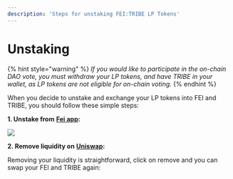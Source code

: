 ```yaml
---
description: 'Steps for unstaking FEI:TRIBE LP Tokens'
---
```


# Unstaking

{% hint style="warning" %}
_If you would like to participate in the on-chain DAO vote, you must withdraw your LP tokens, and have TRIBE in your wallet, as LP tokens are not eligible for on-chain voting._
{% endhint %}

When you decide to unstake and exchange your LP tokens into FEI and TRIBE, you should follow these simple steps:

**1. Unstake from** [**Fei app**](https://app.fei.money/stake)**:**

![](https://lh6.googleusercontent.com/wc35-6vu3zl1jWyk53j5WfoHQ9KsdRZEw5K-17HlddA9jpExxVZbbpdZAy8WcGT3mB6Vjd6qoq9MTmJ7gw0bDnLxzr20g0tDOkR1FJy_KqAxHLg4CilhW_pDbHC1oZMMeFVD36sS)

**2. Remove liquidity on** [**Uniswap**](https://app.uniswap.org/#/remove/v2/0x956F47F50A910163D8BF957Cf5846D573E7f87CA/0xc7283b66Eb1EB5FB86327f08e1B5816b0720212B)**:**

Removing your liquidity is straightforward, click on remove and you can swap your FEI and TRIBE again:  


